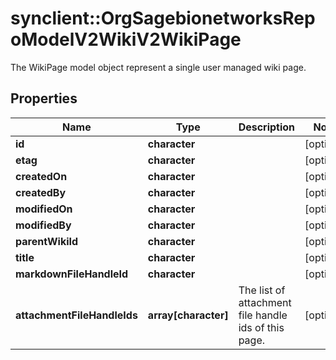 # synclient::OrgSagebionetworksRepoModelV2WikiV2WikiPage

The WikiPage model object represent a single user managed wiki page.

## Properties
Name | Type | Description | Notes
------------ | ------------- | ------------- | -------------
**id** | **character** |  | [optional] 
**etag** | **character** |  | [optional] 
**createdOn** | **character** |  | [optional] 
**createdBy** | **character** |  | [optional] 
**modifiedOn** | **character** |  | [optional] 
**modifiedBy** | **character** |  | [optional] 
**parentWikiId** | **character** |  | [optional] 
**title** | **character** |  | [optional] 
**markdownFileHandleId** | **character** |  | [optional] 
**attachmentFileHandleIds** | **array[character]** | The list of attachment file handle ids of this page. | [optional] 


